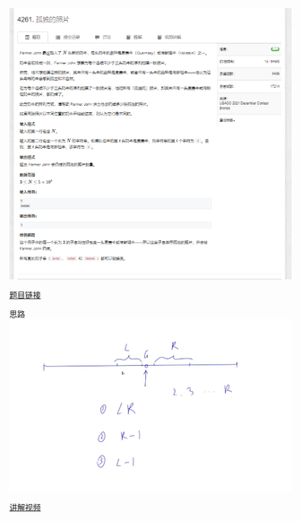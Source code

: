 ![img.png](picture/img.png)

[题目链接](https://www.acwing.com/problem/content/description/4264/)

思路
![img_1.png](picture/img_1.png)

[讲解视频](https://www.acwing.com/video/4574/)